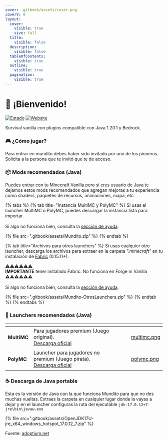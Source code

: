 ```yaml
---
cover: .gitbook/assets/cover.png
coverY: 0
layout:
  cover:
    visible: true
    size: full
  title:
    visible: false
  description:
    visible: false
  tableOfContents:
    visible: true
  outline:
    visible: true
  pagination:
    visible: true
---
```


# 🙋 ¡Bienvenido!

[![Estado](https://img.shields.io/endpoint?url=https%3A%2F%2Fminecraft-server-status-badge.vercel.app%2Fapi%2Fserver%2Fmundito.mochos.xyz%3Fport%3D25565\&style=for-the-badge)](https://stats.uptimerobot.com/vpbB3Zq4A4) [![Website](https://img.shields.io/website?url=https%3A%2F%2Fmapa.mochos.xyz%2F\&up\_message=Online\&down\_message=Offline\&style=for-the-badge\&label=Dynmap\&up\_color=97ca00)](https://stats.uptimerobot.com/vpbB3Zq4A4)

Survival vanilla con plugins compatible con Java 1.20.1 y Bedrock.

### 🎮 ¿Cómo jugar?

Para entrar en mundito debes haber sido invitado por uno de los pioneros. Solicita a la persona que te invitó que te de acceso.

### 📦 Mods recomendados (Java)

Puedes entrar con tu Minecraft Vanilla pero si eres usuario de Java te dejamos estos mods recomendados que agregan mejoras a tu experiencia como shaders, paquetes de recursos, animaciones, mapa, etc.

{% tabs %}
{% tab title="Instancia MultiMC y PolyMC" %}
Si usas el launcher MultiMC o PolyMC, puedes descargar la instancia lista para importar\
\
Si algo no funciona bien, consulta la [sección de ayuda](informacion/ayuda.md).

{% file src=".gitbook/assets/Mundito.zip" %}
{% endtab %}

{% tab title="Archivos para otros launchers" %}
Si usas cualquier otro launcher, descarga los archivos para extraer en la carpeta _".minecraft"_ en tu instalación de [Fabric](https://fabricmc.net/use/installer/) (0.15.11+).



⚠️⚠️⚠️⚠️⚠️⚠️\
**IMPORTANTE** tener instalado Fabric. No funciona en Forge ni Vanilla\
⚠️⚠️⚠️⚠️⚠️⚠️\
\
Si algo no funciona bien, consulta la [sección de ayuda](informacion/ayuda.md).

{% file src=".gitbook/assets/Mundito-OtrosLaunchers.zip" %}
{% endtab %}
{% endtabs %}

### 🚀 Launchers recomendados (Java)

<table data-card-size="large" data-view="cards"><thead><tr><th></th><th></th><th></th><th data-hidden data-card-cover data-type="files"></th></tr></thead><tbody><tr><td><h4>MultiMC</h4></td><td>Para jugadores premium (Juego original).<br><a href="https://skmedix.pl/downloads">Descarga oficial</a></td><td></td><td><a href=".gitbook/assets/multimc.png">multimc.png</a></td></tr><tr><td><h4>PolyMC</h4></td><td>Launcher para jugadores no premium (Juego pirata).<br><a href="https://polymc.org/download/">Descarga oficial</a></td><td></td><td><a href=".gitbook/assets/polymc.png">polymc.png</a></td></tr></tbody></table>

### ☕ Descarga de Java portable

Esta es la versión de Java con la que funciona Mundito para que no des muchas vueltas. Extraes la carpeta en cualquier lugar donde la vayas a dejar y en el launcher configuras la ruta del ejecutable `jdk-17.0.12+7-jre\bin\javaw.exe`

{% file src=".gitbook/assets/OpenJDK17U-jre_x64_windows_hotspot_17.0.12_7.zip" %}

Fuente: [adoptium.net](https://adoptium.net/temurin/releases/?os=windows\&package=jre\&version=17)
